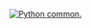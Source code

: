 [![Python common.](https://github.com/kosmonavtus/clitm/actions/workflows/main.yml/badge.svg)](https://github.com/kosmonavtus/clitm/actions/workflows/main.yml)